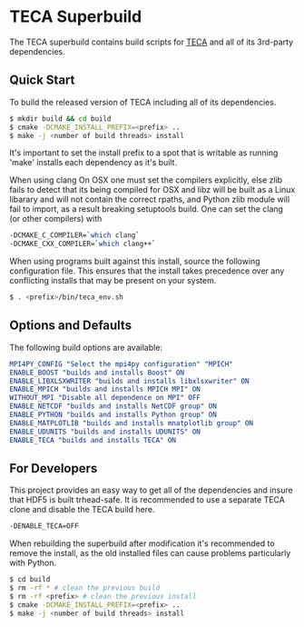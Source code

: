 # TECA Superbuild
The TECA superbuild contains build scripts for [TECA](https://github.com/LBL-EESA/TECA)  and all of its 3rd-party dependencies.

## Quick Start
To build the released version of TECA including all of its
dependencies.

```bash
$ mkdir build && cd build
$ cmake -DCMAKE_INSTALL_PREFIX=<prefix> ..
$ make -j <number of build threads> install
```

It's important to set the install prefix to a spot that is
writable as running 'make' installs each dependency as it's
built.

When using clang On OSX one must set the compilers explicitly,
else zlib fails to detect that its being compiled for OSX and
libz will be built as a Linux libarary and will not contain
the correct rpaths, and Python zlib module will fail to import,
as a result breaking setuptools build. One can set the clang
(or other compilers) with

```bash
-DCMAKE_C_COMPILER=`which clang`
-DCMAKE_CXX_COMPILER=`which clang++`
```

When using programs built against this install, source the following
configuration file. This ensures that the install takes precedence
over any conflicting installs that may be present on your system.

```bash
$ . <prefix>/bin/teca_env.sh
```

## Options and Defaults
The following build options are available:

```cmake
MPI4PY_CONFIG "Select the mpi4py configuration" "MPICH"
ENABLE_BOOST "builds and installs Boost" ON
ENABLE_LIBXLSXWRITER "builds and installs libxlsxwriter" ON
ENABLE_MPICH "builds and installs MPICH MPI" ON
WITHOUT_MPI "Disable all dependence on MPI" OFF
ENABLE_NETCDF "builds and installs NetCDF group" ON
ENABLE_PYTHON "builds and installs Python group" ON
ENABLE_MATPLOTLIB "builds and installs mnatplotlib group" ON
ENABLE_UDUNITS "builds and installs UDUNITS" ON
ENABLE_TECA "builds and installs TECA" ON
```

## For Developers
This project provides an easy way to get all of the dependencies
and insure that HDF5 is built trhead-safe. It is recommended to
use a separate TECA clone and disable the TECA build here.

```bash
-DENABLE_TECA=OFF
```

When rebuilding the superbuild after modification it's recommended
to remove the install, as the old installed files can cause problems
particularly with Python.

```bash
$ cd build
$ rm -rf * # clean the previous build
$ rm -rf <prefix> # clean the previous install
$ cmake -DCMAKE_INSTALL_PREFIX=<prefix> ..
$ make -j <number of build threads> install
```
